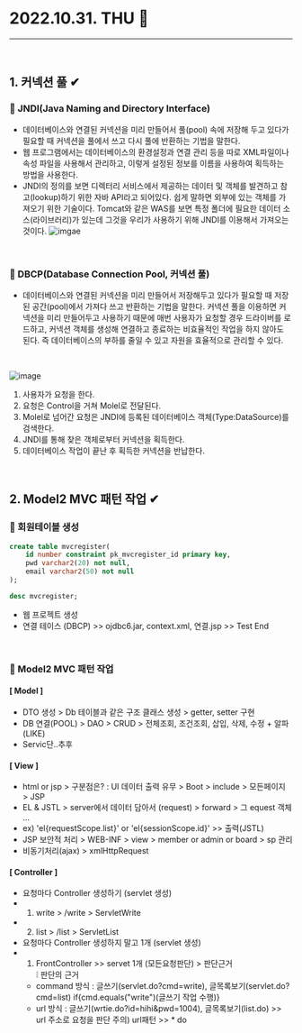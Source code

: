 # 2022.10.31. THU 📅
----------------
<br>

## 1.  커넥션 풀 ✔
### 🔔 JNDI(Java Naming and Directory Interface)
- 데이터베이스와 연결된 커넥션을 미리 만들어서 풀(pool) 속에 저장해 두고 있다가 필요할 때 커넥션을 풀에서 쓰고 다시 풀에 반환하는 기법을 말한다.
- 웹 프로그램에서는 데이터베이스의 환경설정과 연결 관리 등을 따로 XML파일이나 속성 파일을 사용해서 관리하고, 이렇게 설정된 정보를 이름을 사용하여 획득하는 방법을 사용한다.
- JNDI의 정의를 보면 디렉터리 서비스에서 제공하는 데이터 및 객체를 발견하고 참고(lookup)하기 위한 자바 API라고 되어있다. 쉽게 말하면 외부에 있는 객체를 가져오기 위한 기술이다. Tomcat와 같은 WAS를 보면 특정 폴더에 필요한 데이터 소스(라이브러리)가 있는데 그것을 우리가 사용하기 위해 JNDI를 이용해서 가져오는 것이다.
![imgae](https://t1.daumcdn.net/cfile/tistory/2629B3375492CD3E10)
<br>

### 🔔 DBCP(Database Connection Pool, 커넥션 풀)
- 데이터베이스와 연결된 커넥션을 미리 만들어서 저장해두고 있다가 필요할 때 저장된 공간(pool)에서 가져다 쓰고 반환하는 기법을 말한다. 커넥션 풀을 이용하면 커넥션을 미리 만들어두고 사용하기 때문에 매번 사용자가 요청할 경우 드라이버를 로드하고, 커넥션 객체를 생성해 연결하고 종료하는 비효율적인 작업을 하지 않아도 된다.  즉 데이터베이스의 부하를 줄일 수 있고 자원을 효율적으로 관리할 수 있다.
<br>

![image](https://t1.daumcdn.net/cfile/tistory/224CD845582D373205)
1. 사용자가 요청을 한다.
2. 요청은 Control을 거쳐 Molel로 전달된다.
3. Molel로 넘어간 요청은 JNDI에 등록된 데이터베이스 객체(Type:DataSource)를 검색한다.
4. JNDI를 통해 찾은 객체로부터 커넥션을 획득한다.
5. 데이터베이스 작업이 끝난 후 획득한 커넥션을 반납한다.
<br>

## 2.  Model2 MVC 패턴 작업 ✔
### 🔔 회원테이블 생성
```sql
create table mvcregister(
    id number constraint pk_mvcregister_id primary key,
    pwd varchar2(20) not null,
    email varchar2(50) not null
);

desc mvcregister;
```
- 웹 프로젝트 생성
- 연결 테이스 (DBCP) >> ojdbc6.jar, context.xml, 연결.jsp >> Test End
<br>

### 🔔 Model2 MVC 패턴 작업
#### [ Model ]
-  DTO 생성 > Db 테이블과 같은 구조 클래스 생성 > getter, setter 구현
-  DB 연결(POOL) > DAO > CRUD > 전체조회, 조건조회, 삽입, 삭제, 수정 + 알파(LIKE)
- Servic단..추후

#### [ View ]
-  html or jsp > 구분점은? : UI 데이터 출력 유무 > Boot > include > 모든페이지 > JSP
-  EL & JSTL > server에서 데이터 담아서 (request) > forward > 그 equest 객체 ...
-  ex) 'el{requestScope.list}' or 'el{sessionScope.id}' >> 출력(JSTL)
-  JSP 보안적 처리 > WEB-INF > view > member or admin or board > sp 관리
-  비동기처리(ajax) > xmlHttpRequest

#### [ Controller ]
- 요청마다 Controller 생성하기 (servlet 생성)
-   1) write > /write > ServletWrite
-   2) list > /list > ServletList
- 요청마다 Controller 생성하지 말고 1개 (servlet 생성)
-   1) FrontController >> servet 1개 (모든요청판단) > 판단근거<br>
     ❕ 판단의 근거
      - command 방식 : 글쓰기(servlet.do?cmd=write), 글목록보기(servlet.do?cmd=list)
      				   if{cmd.equals("write")(글쓰기 작업 수행)}
      - url 방식     : 글쓰기(wrtie.do?id=hihi&pwd=1004), 글목록보기(list.do) >> url 주소로 요청을 판단
      주의) url패턴 >> * do				   